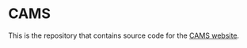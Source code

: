 # CAMS

This is the repository that contains source code for the [CAMS website](https://cams-hoi.github.io/).